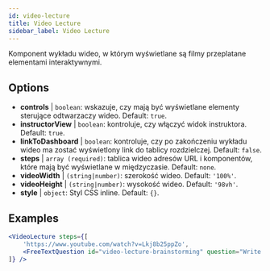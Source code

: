 ```yaml
---
id: video-lecture 
title: Video Lecture
sidebar_label: Video Lecture
---
```


Komponent wykładu wideo, w którym wyświetlane są filmy przeplatane elementami interaktywnymi.

## Options

* __controls__ | `boolean`: wskazuje, czy mają być wyświetlane elementy sterujące odtwarzaczy wideo. Default: `true`.
* __instructorView__ | `boolean`: kontroluje, czy włączyć widok instruktora. Default: `true`.
* __linkToDashboard__ | `boolean`: kontroluje, czy po zakończeniu wykładu wideo ma zostać wyświetlony link do tablicy rozdzielczej. Default: `false`.
* __steps__ | `array (required)`: tablica wideo adresów URL i komponentów, które mają być wyświetlane w międzyczasie. Default: `none`.
* __videoWidth__ | `(string|number)`: szerokość wideo. Default: `'100%'`.
* __videoHeight__ | `(string|number)`: wysokość wideo. Default: `'98vh'`.
* __style__ | `object`: Styl CSS inline. Default: `{}`.


## Examples

```jsx live
<VideoLecture steps={[
    'https://www.youtube.com/watch?v=Lkj8b25ppZo',
    <FreeTextQuestion id="video-lecture-brainstorming" question="Write down a few ideas of how one could enrich video lectures using other ISLE components" />
]} />
```

